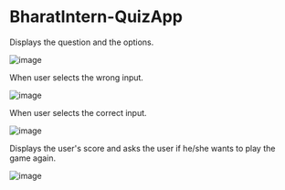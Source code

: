 # BharatIntern-QuizApp

Displays the question and the options.

![image](https://github.com/MeghanaKuruvadi/BharatIntern-QuizApp/assets/120444030/c8738ad4-5aca-4816-90b6-b78f16ba55de)

When user selects the wrong input.

![image](https://github.com/MeghanaKuruvadi/BharatIntern-QuizApp/assets/120444030/4de8f3f6-88af-4d92-a164-5670067db517)

When user selects the correct input.

![image](https://github.com/MeghanaKuruvadi/BharatIntern-QuizApp/assets/120444030/76d1585a-eee7-4a80-8207-98ce9b2b2cea)

Displays the user's score and asks the user if he/she wants to play the game again.

![image](https://github.com/MeghanaKuruvadi/BharatIntern-QuizApp/assets/120444030/c017aa41-ce2c-4f22-b164-0279dc61a4ca)


